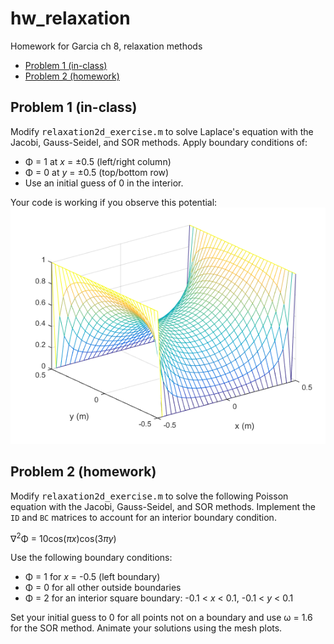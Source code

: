# hw_relaxation
Homework for Garcia ch 8, relaxation methods

<div>
  
*   [Problem 1 (in-class)](#2)
*   [Problem 2 (homework)](#3)

</div>

## Problem 1 (in-class)<a name="2"></a>

Modify <tt>relaxation2d_exercise.m</tt> to solve Laplace's equation with the Jacobi, Gauss-Seidel, and SOR methods. Apply boundary conditions of:
 * Φ = 1 at *x* = ±0.5 (left/right column)
 * Φ = 0 at *y* = ±0.5 (top/bottom row)
 * Use an initial guess of 0 in the interior.

Your code is working if you observe this potential:
![Problem 1](Relaxation.png)


## Problem 2 (homework)<a name="3"></a>

Modify <tt>relaxation2d_exercise.m</tt> to solve the following Poisson equation with the Jacobi, Gauss-Seidel, and SOR methods. Implement the `ID` and `BC` matrices
to account for an interior boundary condition.

∇<sup>2</sup>Φ = 10cos(*πx*)cos(3*πy*)

Use the following boundary conditions:
 * Φ = 1 for *x* = -0.5 (left boundary)
 * Φ = 0 for all other outside boundaries
 * Φ = 2 for an interior square boundary: -0.1 < *x* < 0.1, -0.1 < *y* < 0.1

Set your initial guess to 0 for all points not on a boundary and use ω = 1.6 for the SOR method. Animate your solutions using the mesh plots.
